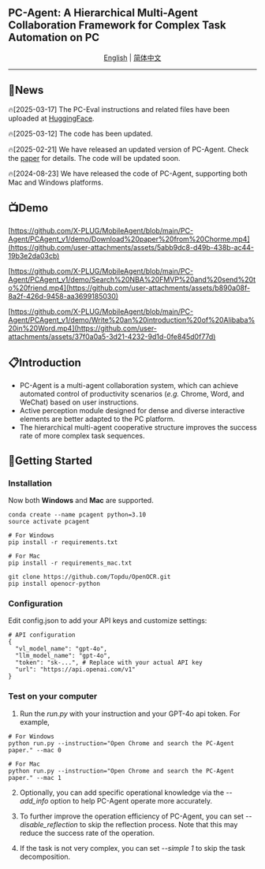 ## PC-Agent: A Hierarchical Multi-Agent Collaboration Framework for Complex Task Automation on PC

<div align="center">
<a href="README.md">English</a> | <a href="README_zh.md">简体中文</a>
<hr>
</div>

## 📢News
🔥[2025-03-17] The PC-Eval instructions and related files have been uploaded at [HuggingFace](https://huggingface.co/datasets/StarBottle/PC-Eval).

🔥[2025-03-12] The code has been updated.

🔥[2025-02-21] We have released an updated version of PC-Agent. Check the [paper](https://arxiv.org/abs/2502.14282) for details. The code will be updated soon.

🔥[2024-08-23] We have released the code of PC-Agent, supporting both Mac and Windows platforms.

## 📺Demo
[https://github.com/X-PLUG/MobileAgent/blob/main/PC-Agent/PCAgent_v1/demo/Download%20paper%20from%20Chorme.mp4](https://github.com/user-attachments/assets/5abb9dc8-d49b-438b-ac44-19b3e2da03cb)

[https://github.com/X-PLUG/MobileAgent/blob/main/PC-Agent/PCAgent_v1/demo/Search%20NBA%20FMVP%20and%20send%20to%20friend.mp4](https://github.com/user-attachments/assets/b890a08f-8a2f-426d-9458-aa3699185030)

[https://github.com/X-PLUG/MobileAgent/blob/main/PC-Agent/PCAgent_v1/demo/Write%20an%20introduction%20of%20Alibaba%20in%20Word.mp4](https://github.com/user-attachments/assets/37f0a0a5-3d21-4232-9d1d-0fe845d0f77d)

## 📋Introduction
* PC-Agent is a multi-agent collaboration system, which can achieve automated control of productivity scenarios (_e.g._ Chrome, Word, and WeChat) based on user instructions.
* Active perception module designed for dense and diverse interactive elements are better adapted to the PC platform.
* The hierarchical multi-agent cooperative structure improves the success rate of more complex task sequences.

<!-- * PC-Agent是一个面向复杂PC任务的多模态智能体框架，基于视觉感知实现多种生产力场景的自动控制，包括Chrome, Word, WeChat等。
* 针对密集多样的可交互元素设计的主动感知模块更好地适应PC平台。
* 层次化多智能体协作结构提高了更复杂任务序列的成功率。
 -->

## 🔧Getting Started

### Installation
Now both **Windows** and **Mac** are supported.
```
conda create --name pcagent python=3.10
source activate pcagent

# For Windows
pip install -r requirements.txt

# For Mac
pip install -r requirements_mac.txt

git clone https://github.com/Topdu/OpenOCR.git
pip install openocr-python
```

### Configuration
Edit config.json to add your API keys and customize settings:
```
# API configuration
{
  "vl_model_name": "gpt-4o",
  "llm_model_name": "gpt-4o",
  "token": "sk-...", # Replace with your actual API key
  "url": "https://api.openai.com/v1"
}
```

### Test on your computer

1. Run the *run.py* with your instruction and your GPT-4o api token. For example,
```
# For Windows
python run.py --instruction="Open Chrome and search the PC-Agent paper." --mac 0

# For Mac
python run.py --instruction="Open Chrome and search the PC-Agent paper." --mac 1
```

2. Optionally, you can add specific operational knowledge via the *--add_info* option to help PC-Agent operate more accurately.

3. To further improve the operation efficiency of PC-Agent, you can set *--disable_reflection* to skip the reflection process. Note that this may reduce the success rate of the operation.

4. If the task is not very complex, you can set *--simple 1* to skip the task decomposition.
